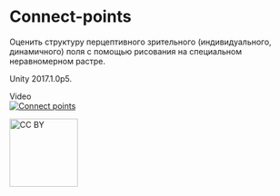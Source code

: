 # Connect-points
Оценить структуру перцептивного зрительного (индивидуального, динамичного) поля с помощью рисования на специальном неравномерном растре.

Unity 2017.1.0p5. 

Video  
[![Connect points](https://i9.ytimg.com/vi/5c1l2k1eHqw/mq2.jpg?sqp=CMydvPkF&rs=AOn4CLCDU9bqKrxHwVSZVXTmp1S_qvYqow)](https://youtu.be/5c1l2k1eHqw "Connect points")  

<img src="https://mirrors.creativecommons.org/presskit/buttons/88x31/png/by.png" alt="CC BY" title="CC BY" width="120">
